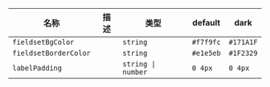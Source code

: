 | 名称 | 描述 | 类型 | default | dark |
|---|---|---|---|---|
| `fieldsetBgColor` |  | `string` | `#f7f9fc` | `#171A1F` |
| `fieldsetBorderColor` |  | `string` | `#e1e5eb` | `#1F2329` |
| `labelPadding` |  | `string \| number` | `0 4px` | `0 4px` |
